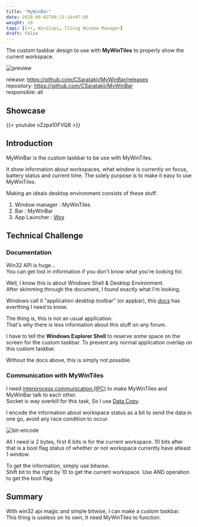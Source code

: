 ```yaml
---
title: "MyWinBar"
date: 2020-09-02T09:15:14+07:00
weight: 10
tags: [C++, Win32api, Tiling Window Manager]
draft: false
---
```


The custom taskbar design to use with __MyWinTiles__ to properly show the current workspace.

![preview](/img/mywinbar-preview.png)

<!--more-->

release: https://github.com/CSaratakij/MyWinBar/releases \
repository: https://github.com/CSaratakij/MyWinBar \
responsible: all

## Showcase
{{< youtube oZzpa10FVQ8 >}}

## Introduction
MyWinBar is the custom taskbar to be use with MyWinTiles.

It show information about workspaces, what window is currently on focus, battery status and current time.
The solely purpose is to make it easy to use MyWinTiles.

Making an ideals desktop environment consists of these stuff.

1) Window manager : MyWinTiles
2) Bar : MyWinBar
3) App Launcher : [Wox](https://github.com/Wox-launcher/Wox)

## Technical Challenge
### Documentation
Win32 API is huge... \
You can get lost in information if you don't know what you're looking for.

Well, I know this is about Windows Shell & Desktop Environment. \
After skimming through the document, I found exactly what I'm looking.

Windows call it "application desktop toolbar" (or appbar), this [docs](https://docs.microsoft.com/en-us/windows/win32/shell/application-desktop-toolbars) has everthing I need to know.

The thing is, this is not an usual application. \
That's why there is less information about this stuff on any forum.

I have to tell the __Windows Explorer Shell__ to reserve some space on the screen for the custom taskbar.
To prevent any normal application overlap on this custom taskbar.

Without the docs above, this is simply not possible.

### Communication with MyWinTiles
I need [interprocess communication (IPC)](https://docs.microsoft.com/en-us/windows/win32/ipc/interprocess-communications) to make MyWinTiles and MyWinBar talk to each other. \
Socket is way overkill for this task, So I use [Data Copy](https://docs.microsoft.com/en-us/windows/win32/dataxchg/data-copy).

I encode the information about workspace status as a bit to send the data in one go, avoid any race condition to occur.

![bit-encode](/img/mywinbar-bitflag.png)

All I need is 2 bytes, first 6 bits is for the current workspace. 10 bits after that is a bool flag status of whether or not workspace currently have atleast 1 window.

To get the information, simply use bitwise. \
Shift bit to the right by 10 to get the current workspace. Use AND operation to get the bool flag.

## Summary
With win32 api magic and simple bitwise, I can make a custom taskbar.\
This thing is useless on its own, It need MyWinTiles to function.

